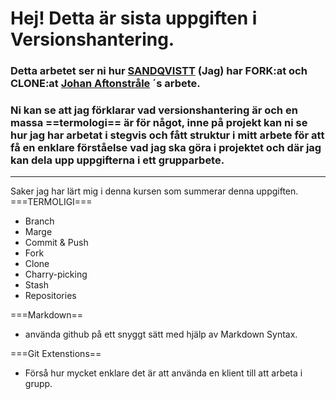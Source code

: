 # Hej! Detta är sista uppgiften i Versionshantering. 
### Detta arbetet ser ni hur [SANDQVISTT](https://github.com/SANDQVISTT) (Jag) har FORK:at och CLONE:at [Johan Aftonstråle](https://github.com/johan-at-grit) ´s arbete.
### Ni kan se att jag förklarar vad versionshantering är och en massa ==termologi== är för något, inne på projekt kan ni se hur jag har arbetat i stegvis och  fått struktur i mitt arbete för att få en enklare förståelse vad jag ska göra i projektet och där jag kan dela upp uppgifterna i ett grupparbete.

---
Saker jag har lärt mig i denna kursen som summerar denna uppgiften.
===TERMOLIGI=== 
- Branch
- Marge
- Commit & Push
- Fork
- Clone
- Charry-picking 
- Stash
- Repositories

===Markdown==
- använda github på ett snyggt sätt 
med hjälp av Markdown Syntax. 


===Git Extenstions==
- Förså hur mycket enklare det är att använda en klient till att arbeta i grupp.

